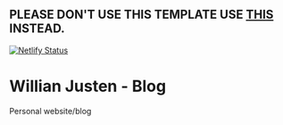 ## PLEASE DON'T USE THIS TEMPLATE USE [THIS](https://github.com/willianjusten/cards-jekyll-template) INSTEAD.

[![Netlify Status](https://api.netlify.com/api/v1/badges/6ec35d25-adc1-40e7-be1e-4d73e816d5fa/deploy-status)](https://app.netlify.com/sites/willianjusten/deploys)

# Willian Justen - Blog
Personal website/blog
